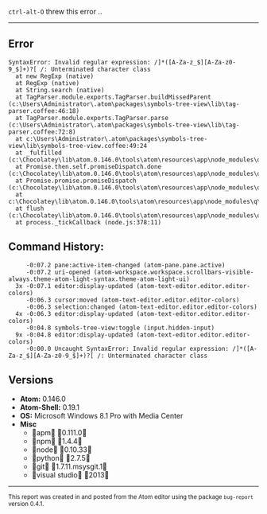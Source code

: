 `ctrl-alt-O` threw this error ..

---
## Error

```
SyntaxError: Invalid regular expression: /]*([A-Za-z_$][A-Za-z0-9_$]+)?[ /: Unterminated character class
  at new RegExp (native)
  at RegExp (native)
  at String.search (native)
  at TagParser.module.exports.TagParser.buildMissedParent (c:\Users\Administrator\.atom\packages\symbols-tree-view\lib\tag-parser.coffee:46:18)
  at TagParser.module.exports.TagParser.parse (c:\Users\Administrator\.atom\packages\symbols-tree-view\lib\tag-parser.coffee:72:8)
  at c:\Users\Administrator\.atom\packages\symbols-tree-view\lib\symbols-tree-view.coffee:49:24
  at _fulfilled (c:\Chocolatey\lib\atom.0.146.0\tools\atom\resources\app\node_modules\q\q.js:787:54)
  at Promise.then.self.promiseDispatch.done (c:\Chocolatey\lib\atom.0.146.0\tools\atom\resources\app\node_modules\q\q.js:816:30)
  at Promise.promise.promiseDispatch (c:\Chocolatey\lib\atom.0.146.0\tools\atom\resources\app\node_modules\q\q.js:749:13)
  at c:\Chocolatey\lib\atom.0.146.0\tools\atom\resources\app\node_modules\q\q.js:557:44
  at flush (c:\Chocolatey\lib\atom.0.146.0\tools\atom\resources\app\node_modules\q\q.js:108:17)
  at process._tickCallback (node.js:378:11)

```

## Command History:
```
     -0:07.2 pane:active-item-changed (atom-pane.pane.active)
     -0:07.2 uri-opened (atom-workspace.workspace.scrollbars-visible-always.theme-atom-light-syntax.theme-atom-light-ui)
  3x -0:07.1 editor:display-updated (atom-text-editor.editor.editor-colors)
     -0:06.3 cursor:moved (atom-text-editor.editor.editor-colors)
     -0:06.3 selection:changed (atom-text-editor.editor.editor-colors)
  4x -0:06.3 editor:display-updated (atom-text-editor.editor.editor-colors)
     -0:04.8 symbols-tree-view:toggle (input.hidden-input)
  9x -0:04.8 editor:display-updated (atom-text-editor.editor.editor-colors)
     -0:00.0 Uncaught SyntaxError: Invalid regular expression: /]*([A-Za-z_$][A-Za-z0-9_$]+)?[ /: Unterminated character class
```

## Versions
* **Atom:**       0.146.0
* **Atom-Shell:** 0.19.1
* **OS:**         Microsoft Windows 8.1 Pro with Media Center
* **Misc**
  * apm  0.111.0
  * npm  1.4.4
  * node 0.10.33
  * python 2.7.5
  * git 1.7.11.msysgit.1
  * visual studio 2013

---

<small>This report was created in and posted from the Atom editor using the package `bug-report` version 0.4.1.</small>